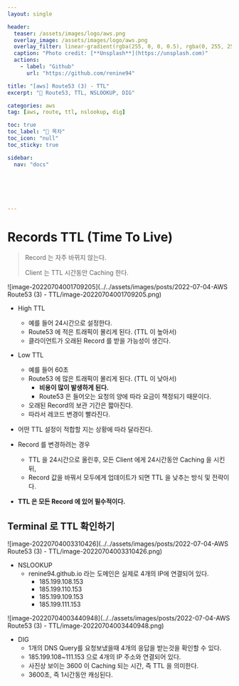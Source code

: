 ```yaml
---
layout: single

header:
  teaser: /assets/images/logo/aws.png
  overlay_image: /assets/images/logo/aws.png
  overlay_filter: linear-gradient(rgba(255, 0, 0, 0.5), rgba(0, 255, 255, 0.5))
  caption: "Photo credit: [**Unsplash**](https://unsplash.com)"
  actions:
    - label: "Github"
      url: "https://github.com/renine94"

title: "[aws] Route53 (3) - TTL"
excerpt: "🚀 Route53, TTL, NSLOOKUP, DIG"

categories: aws
tag: [aws, route, ttl, nslookup, dig]

toc: true
toc_label: "📕 목차"
toc_icon: "null"
toc_sticky: true

sidebar:
  nav: "docs"






---
```


# Records TTL (Time To Live)

> Record 는 자주 바뀌지 않는다.
>
> Client 는 TTL 시간동안 Caching 한다.

![image-20220704001709205](../../assets/images/posts/2022-07-04-AWS Route53 (3) - TTL/image-20220704001709205.png)

- High TTL
  - 예를 들어 24시간으로 설정한다.
  - Route53 에 적은 트래픽이 몰리게 된다. (TTL 이 높아서)
  - 클라이언트가 오래된 Record 를 받을 가능성이 생긴다.
- Low TTL
  - 예를 들어 60초
  - Route53 에 많은 트래픽이 몰리게 된다. (TTL 이 낮아서)
    - **비용이 많이 발생하게 된다.**
    - Route53 은 들어오는 요청의 양에 따라 요금이 책정되기 때문이다.
  - 오래된 Record의 보관 기간은 짧아진다.
  - 따라서 레코드 변경이 빨라진다.
- 어떤 TTL 설정이 적합할 지는 상황에 따라 달라진다.



- Record 를 변경하려는 경우
  - TTL 을 24시간으로 올린후, 모든 Client 에게 24시간동안 Caching 을 시킨뒤,
  - Record 값을 바꿔서 모두에게 업데이트가 되면 TTL 을 낮추는 방식 및 전략이다.
- **TTL 은 모든 Record 에 있어 필수적이다.**



## Terminal 로 TTL 확인하기

![image-20220704003310426](../../assets/images/posts/2022-07-04-AWS Route53 (3) - TTL/image-20220704003310426.png)



- NSLOOKUP
  - renine94.github.io 라는 도메인은 실제로 4개의 IP에 연결되어 있다.
    - 185.199.108.153
    - 185.199.110.153
    - 185.199.109.153
    - 185.199.111.153



![image-20220704003440948](../../assets/images/posts/2022-07-04-AWS Route53 (3) - TTL/image-20220704003440948.png)



- DIG
  - 1개의 DNS Query를 요청보냈을때 4개의 응답을 받는것을 확인할 수 있다.
  - 185.199.108~111.153 으로 4개의 IP 주소와 연결되어 있다.
  - 사진상 보이는 3600 이 Caching 되는 시간, 즉 TTL 을 의미한다.
  - 3600초, 즉 1시간동안 캐싱된다.
